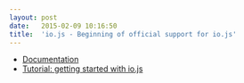 ```yaml
---
layout:	post
date:	2015-02-09 10:16:50
title:	'io.js - Beginning of official support for io.js'
---
```


* [Documentation](http://doc.scalingo.com/languages/javascript/iojs)
* [Tutorial: getting started with io.js](http://doc.scalingo.com/languages/javascript/iojs/getting-started-with-iojs.html)

